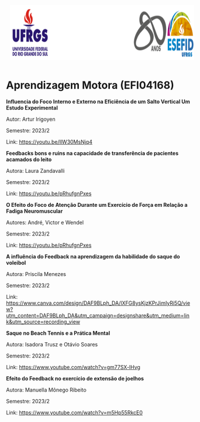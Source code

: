 <div align="center">
<img style="margin: 10px" src="https://github.com/apolinario-souza/teaching/blob/main/AprendizageMotora(EFI04168)/img/cabecalho.png" alt="Python" height="150" 
/>  </div>


# **Aprendizagem Motora (EFI04168)**

**Influencia do Foco Interno e Externo na Eficiência de um Salto Vertical Um Estudo Experimental** 

Autor: Artur Irigoyen  

Semestre: 2023/2 

Link: https://youtu.be/IlW30MsNjq4

**Feedbacks bons e ruins na capacidade de transferência de pacientes acamados do leito**
 
 Autora: Laura Zandavalli 
 
 Semestre: 2023/2 
 
 Link: https://youtu.be/pRhufgnPxes

**O Efeito do Foco de Atenção Durante um Exercício de Força em Relação a Fadiga Neuromuscular**
 
 Autores: André, Victor e Wendel 
 
 Semestre: 2023/2 
 
 Link: https://youtu.be/pRhufgnPxes

 **A influência do Feedback na aprendizagem da habilidade do saque do voleibol**
 
 Autora: Priscila Menezes
 
 Semestre: 2023/2 
 
 Link: https://www.canva.com/design/DAF9BLph_DA/lXFG8ysKjzKPrJimIyRi5Q/view?utm_content=DAF9BLph_DA&utm_campaign=designshare&utm_medium=link&utm_source=recording_view

  **Saque no Beach Tennis e a Prática Mental**
 
 Autora: Isadora Trusz e Otávio Soares
 
 Semestre: 2023/2 
 
 Link: https://www.youtube.com/watch?v=gm77SX-lHvg

  **Efeito do Feedback no exercício de extensão de joelhos**
 
 Autora: Manuella Mônego Ribeito
 
 Semestre: 2023/2 
 
 Link: https://www.youtube.com/watch?v=m5Hp55RkcE0


